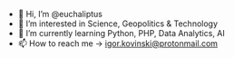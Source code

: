 - 👋 Hi, I’m @euchaliptus
- 👀 I’m interested in Science, Geopolitics & Technology
- 🌱 I’m currently learning Python, PHP, Data Analytics, AI
- 📫 How to reach me -> igor.kovinski@protonmail.com

<!---
euchaliptus/euchaliptus is a ✨ special ✨ repository because its `README.md` (this file) appears on your GitHub profile.
You can click the Preview link to take a look at your changes.
--->
